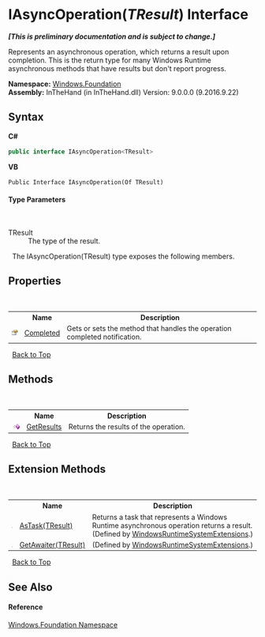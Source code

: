 # IAsyncOperation(*TResult*) Interface
 _**\[This is preliminary documentation and is subject to change.\]**_

Represents an asynchronous operation, which returns a result upon completion. This is the return type for many Windows Runtime asynchronous methods that have results but don't report progress.

**Namespace:**&nbsp;<a href="N_Windows_Foundation">Windows.Foundation</a><br />**Assembly:**&nbsp;InTheHand (in InTheHand.dll) Version: 9.0.0.0 (9.2016.9.22)

## Syntax

**C#**<br />
``` C#
public interface IAsyncOperation<TResult>

```

**VB**<br />
``` VB
Public Interface IAsyncOperation(Of TResult)
```


#### Type Parameters
&nbsp;<dl><dt>TResult</dt><dd>The type of the result.</dd></dl>&nbsp;
The IAsyncOperation(TResult) type exposes the following members.


## Properties
&nbsp;<table><tr><th></th><th>Name</th><th>Description</th></tr><tr><td>![Public property](media/pubproperty.gif "Public property")</td><td><a href="P_Windows_Foundation_IAsyncOperation_1_Completed">Completed</a></td><td>
Gets or sets the method that handles the operation completed notification.</td></tr></table>&nbsp;
<a href="#iasyncoperation(*tresult*)-interface">Back to Top</a>

## Methods
&nbsp;<table><tr><th></th><th>Name</th><th>Description</th></tr><tr><td>![Public method](media/pubmethod.gif "Public method")</td><td><a href="M_Windows_Foundation_IAsyncOperation_1_GetResults">GetResults</a></td><td>
Returns the results of the operation.</td></tr></table>&nbsp;
<a href="#iasyncoperation(*tresult*)-interface">Back to Top</a>

## Extension Methods
&nbsp;<table><tr><th></th><th>Name</th><th>Description</th></tr><tr><td>![Public Extension Method](media/pubextension.gif "Public Extension Method")</td><td><a href="M_System_WindowsRuntimeSystemExtensions_AsTask__1">AsTask(TResult)</a></td><td>
Returns a task that represents a Windows Runtime asynchronous operation returns a result.
 (Defined by <a href="T_System_WindowsRuntimeSystemExtensions">WindowsRuntimeSystemExtensions</a>.)</td></tr><tr><td>![Public Extension Method](media/pubextension.gif "Public Extension Method")</td><td><a href="M_System_WindowsRuntimeSystemExtensions_GetAwaiter__1">GetAwaiter(TResult)</a></td><td> (Defined by <a href="T_System_WindowsRuntimeSystemExtensions">WindowsRuntimeSystemExtensions</a>.)</td></tr></table>&nbsp;
<a href="#iasyncoperation(*tresult*)-interface">Back to Top</a>

## See Also


#### Reference
<a href="N_Windows_Foundation">Windows.Foundation Namespace</a><br />